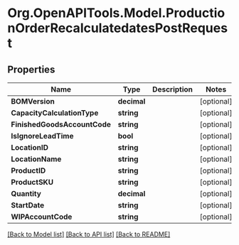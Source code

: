 # Org.OpenAPITools.Model.ProductionOrderRecalculatedatesPostRequest

## Properties

Name | Type | Description | Notes
------------ | ------------- | ------------- | -------------
**BOMVersion** | **decimal** |  | [optional] 
**CapacityCalculationType** | **string** |  | [optional] 
**FinishedGoodsAccountCode** | **string** |  | [optional] 
**IsIgnoreLeadTime** | **bool** |  | [optional] 
**LocationID** | **string** |  | [optional] 
**LocationName** | **string** |  | [optional] 
**ProductID** | **string** |  | [optional] 
**ProductSKU** | **string** |  | [optional] 
**Quantity** | **decimal** |  | [optional] 
**StartDate** | **string** |  | [optional] 
**WIPAccountCode** | **string** |  | [optional] 

[[Back to Model list]](../README.md#documentation-for-models) [[Back to API list]](../README.md#documentation-for-api-endpoints) [[Back to README]](../README.md)

